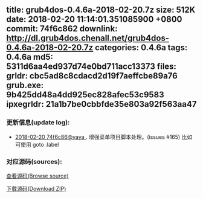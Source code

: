 title: grub4dos-0.4.6a-2018-02-20.7z
size: 512K
date: 2018-02-20 11:14:01.351085900 +0800
commit: 74f6c862
downlink: http://dl.grub4dos.chenall.net/grub4dos-0.4.6a-2018-02-20.7z
categories: 0.4.6a
tags: 0.4.6a
md5: 5311d6aa4ed937d74e0bd711acc13373
files:
  grldr: cbc5ad8c8cdacd2d19f7aeffcbe89a76
  grub.exe: 9b425dd48a4dd925ec828afec53c9583
  ipxegrldr: 21a1b7be0cbbfde35e803a92f563aa47
---

### 更新信息(update log):
  * [2018-02-20 74f6c86@yaya ](https://github.com/chenall/grub4dos/commit/74f6c862c73a4d21e61832174f4ab2f1d7f8b12a)     ﻿. 增强菜单项目脚本处理。(issues #165)
        比如可使用  goto :label


### 对应源码(sources):
  [查看源码(Browse source)](https://github.com/chenall/grub4dos/tree/74f6c862c73a4d21e61832174f4ab2f1d7f8b12a)

  [下载源码(Download ZIP)](https://github.com/chenall/grub4dos/archive/74f6c862c73a4d21e61832174f4ab2f1d7f8b12a.zip)
